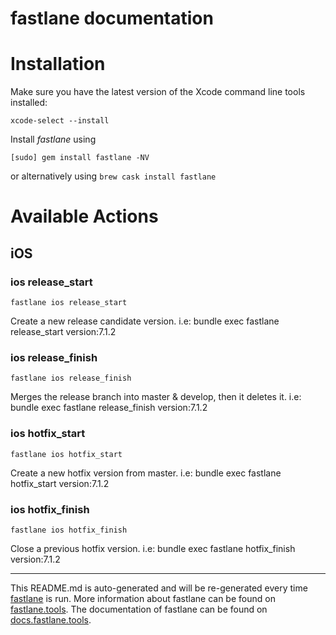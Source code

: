 fastlane documentation
================
# Installation

Make sure you have the latest version of the Xcode command line tools installed:

```
xcode-select --install
```

Install _fastlane_ using
```
[sudo] gem install fastlane -NV
```
or alternatively using `brew cask install fastlane`

# Available Actions
## iOS
### ios release_start
```
fastlane ios release_start
```
Create a new release candidate version. i.e: bundle exec fastlane release_start version:7.1.2
### ios release_finish
```
fastlane ios release_finish
```
Merges the release branch into master & develop, then it deletes it. i.e: bundle exec fastlane release_finish version:7.1.2
### ios hotfix_start
```
fastlane ios hotfix_start
```
Create a new hotfix version from master. i.e: bundle exec fastlane hotfix_start version:7.1.2
### ios hotfix_finish
```
fastlane ios hotfix_finish
```
Close a previous hotfix version. i.e: bundle exec fastlane hotfix_finish version:7.1.2

----

This README.md is auto-generated and will be re-generated every time [fastlane](https://fastlane.tools) is run.
More information about fastlane can be found on [fastlane.tools](https://fastlane.tools).
The documentation of fastlane can be found on [docs.fastlane.tools](https://docs.fastlane.tools).
